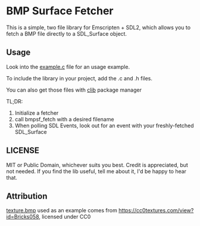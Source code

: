 # BMP Surface Fetcher

This is a simple, two file library for Emscripten + SDL2, which allows you to fetch a BMP file directly to a SDL_Surface object.

## Usage

Look into the [example.c] file for an usage example.

[example.c]: https://github.com/plabuda/bmp_surface_fetcher/blob/master/example.c

To include the library in your project, add the .c and .h files.

You can also get those files with [clib] package manager

[clib]: https://github.com/clibs/clib

TL;DR:
1. Initialize a fetcher
2. call bmpsf_fetch with a desired filename
3. When polling SDL Events, look out for an event with your freshly-fetched SDL_Surface

## LICENSE

MIT or Public Domain, whichever suits you best. Credit is appreciated, but not needed. If you find the lib useful, tell me about it, I'd be happy to hear that. 

## Attribution

[texture.bmp] used as an example comes from https://cc0textures.com/view?id=Bricks058, licensed under CC0

[texture.bmp]: https://github.com/plabuda/bmp_surface_fetcher/blob/master/texture.bmp
